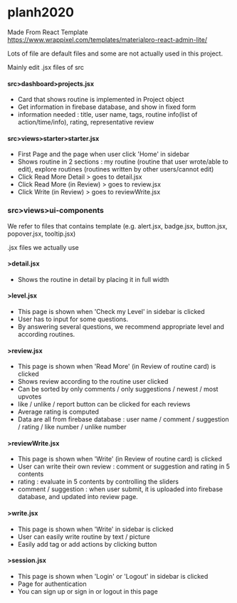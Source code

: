 # planh2020

Made From React Template
https://www.wrappixel.com/templates/materialpro-react-admin-lite/

Lots of file are default files and some are not actually used in this project. 

Mainly edit .jsx files of src 

#### src>dashboard>projects.jsx 
* Card that shows routine is implemented in Project object
* Get information in firebase database, and show in fixed form
* information needed : title, user name, tags, routine info(list of action/time/info), rating, representative review
#### src>views>starter>starter.jsx 
* First Page and the page when user click 'Home' in sidebar
* Shows routine in 2 sections : my routine (routine that user wrote/able to edit), explore routines (routines written by other users/cannot edit)
* Click Read More Detail > goes to detail.jsx
* Click Read More (in Review) > goes to review.jsx
* Click Write (in Review) > goes to reviewWrite.jsx

### src>views>ui-components
We refer to files that contains template (e.g. alert.jsx, badge.jsx, button.jsx, popover.jsx, tooltip.jsx)

.jsx files we actually use
#### >detail.jsx
* Shows the routine in detail by placing it in full width
#### >level.jsx
* This page is shown when 'Check my Level' in sidebar is clicked
* User has to input for some questions.
* By answering several questions, we recommend appropriate level and according routines.
#### >review.jsx
* This page is shown when 'Read More' (in Review of routine card) is clicked
* Shows review according to the routine user clicked
* Can be sorted by only comments / only suggestions / newest / most upvotes
* like / unlike / report button can be clicked for each reviews
* Average rating is computed
* Data are all from firebase database : user name / comment / suggestion / rating / like number / unlike number 
#### >reviewWrite.jsx
* This page is shown when 'Write' (in Review of routine card) is clicked
* User can write their own review : comment or suggestion and rating in 5 contents
* rating : evaluate in 5 contents by controlling the sliders
* comment / suggestion : when user submit, it is uploaded into firebase database, and updated into review page.
#### >write.jsx
* This page is shown when 'Write' in sidebar is clicked
* User can easily write routine by text / picture
* Easily add tag or add actions by clicking button

#### >session.jsx
* This page is shown when 'Login' or 'Logout' in sidebar is clicked
* Page for authentication
* You can sign up or sign in or logout in this page
